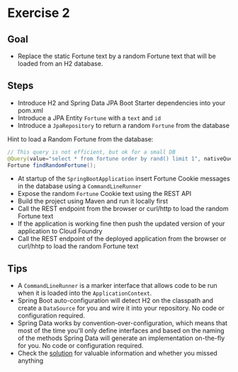 # Exercise 2

## Goal
 
* Replace the static Fortune text by a random Fortune text that will be loaded from an H2 database.


## Steps

* Introduce H2 and Spring Data JPA Boot Starter dependencies into your pom.xml
* Introduce a JPA Entity `Fortune` with a `text` and `id` 
* Introduce a `JpaRepository` to return a random `Fortune` from the database

Hint to load a Random Fortune from the database:

```java
// This query is not efficient, but ok for a small DB
@Query(value="select * from fortune order by rand() limit 1", nativeQuery = true)
Fortune findRandomFortune();
```

* At startup of the `SpringBootApplication` insert Fortune Cookie messages in the database using a `CommandLineRunner`
* Expose the random `Fortune` Cookie text using the REST API
* Build the project using Maven and run it locally first
* Call the REST endpoint from the browser or curl/http to load the random Fortune text
* If the application is working fine then push the updated version of your application to Cloud Foundry
* Call the REST endpoint of the deployed application from the browser or curl/hhtp to load the random Fortune text

## Tips

* A `CommandLineRunner` is a marker interface that allows code to be run when it is loaded into the `ApplicationContext`.
* Spring Boot auto-configuration will detect H2 on the classpath and create a `DataSource` for you and wire it into your repository. No code or configuration required.
* Spring Data works by convention-over-configuration, which means that most of the time you'll only define interfaces and based on the naming of the methods Spring Data will generate an implementation on-the-fly for you. No code or configuration required.
* Check the [solution](exercise-2-solution.md) for valuable information and whether you missed anything